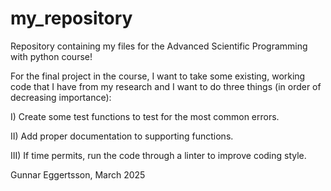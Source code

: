 # my_repository
Repository containing my files for the Advanced Scientific Programming with python course!

For the final project in the course, I want to take some existing, working code that I have from my research and I want to do three things (in order of decreasing importance):

I) Create some test functions to test for the most common errors.

II) Add proper documentation to supporting functions.

III) If time permits, run the code through a linter to improve coding style.

Gunnar Eggertsson, March 2025
